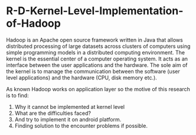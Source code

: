 # R-D-Kernel-Level-Implementation-of-Hadoop

Hadoop is an Apache open source framework written in Java that allows distributed processing of large
datasets across clusters of computers using simple programming models in a distributed computing
environment. The kernel is the essential center of a computer operating system. It acts as an interface
between the user applications and the hardware. The sole aim of the kernel is to manage the
communication between the software (user level applications) and the hardware (CPU, disk memory
etc.).

As known Hadoop works on application layer so the motive of this research is to find:

1. Why it cannot be implemented at kernel level
2. What are the difficulties faced?
3. And try to implement it on android platform.
4. Finding solution to the encounter problems if possible.

